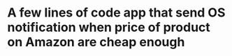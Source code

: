# A few lines of code app that send OS notification when price of product on Amazon are cheap enough
